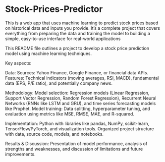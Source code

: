 # Stock-Prices-Predictor
This is a web app that uses machine learning to predict stock prices based on historical data and inputs you provide. It’s a complete project that covers everything from preparing the data and training the model to building a simple, easy-to-use interface for real-world applications


This README file outlines a project to develop a stock price prediction model using machine learning techniques.

Key aspects:

Data:
Sources: Yahoo Finance, Google Finance, or financial data APIs.
Features: Technical indicators (moving averages, RSI, MACD), fundamental data (EPS, P/E ratio), and potentially company news.

Methodology:
Model selection: Regression models (Linear Regression, Support Vector Regression, Random Forest Regression), Recurrent Neural Networks (RNNs like LSTM and GRU), and time series forecasting models like Prophet.
Model training: Data splitting, hyperparameter tuning, and evaluation using metrics like MSE, RMSE, MAE, and R-squared.

Implementation:
Python with libraries like pandas, NumPy, scikit-learn, TensorFlow/PyTorch, and visualization tools.
Organized project structure with data, source code, models, and notebooks.

Results & Discussion:
Presentation of model performance, analysis of strengths and weaknesses, and discussion of limitations and future improvements.

